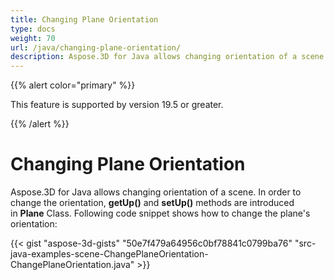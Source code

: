 ```yaml
---
title: Changing Plane Orientation
type: docs
weight: 70
url: /java/changing-plane-orientation/
description: Aspose.3D for Java allows changing orientation of a scene. In order to change the orientation, getUp() and setUp() methods are introduced in Plane Class. 
---
```


{{% alert color="primary" %}} 

This feature is supported by version 19.5 or greater.

{{% /alert %}} 
# **Changing Plane Orientation**
Aspose.3D for Java allows changing orientation of a scene. In order to change the orientation, **getUp()** and **setUp()** methods are introduced in **Plane** Class. Following code snippet shows how to change the plane's orientation:

{{< gist "aspose-3d-gists" "50e7f479a64956c0bf78841c0799ba76" "src-java-examples-scene-ChangePlaneOrientation-ChangePlaneOrientation.java" >}}
